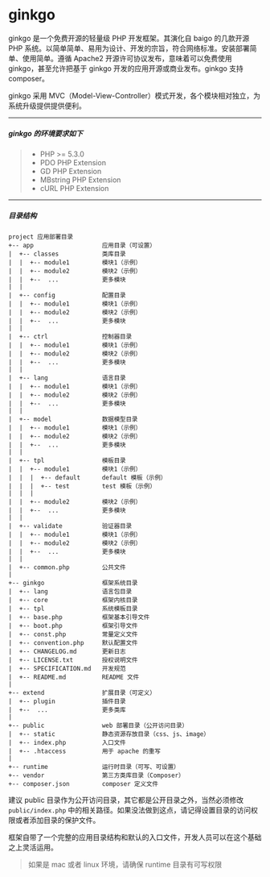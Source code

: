 # ginkgo

ginkgo 是一个免费开源的轻量级 PHP 开发框架。其演化自 baigo 的几款开源 PHP 系统。以简单简单、易用为设计、开发的宗旨，符合网络标准。安装部署简单、使用简单。遵循 Apache2 开源许可协议发布，意味着可以免费使用 ginkgo，甚至允许把基于 ginkgo 开发的应用开源或商业发布。ginkgo 支持 composer。

ginkgo 采用 MVC（Model-View-Controller）模式开发，各个模块相对独立，为系统升级提供提供便利。

----------

##### ginkgo 的环境要求如下

> * PHP >= 5.3.0
> * PDO PHP Extension
> * GD PHP Extension
> * MBstring PHP Extension
> * cURL PHP Extension

----------

##### 目录结构

    project 应用部署目录
    +-- app                   应用目录（可设置）
    |  +-- classes            类库目录
    |  |  +-- module1         模块1（示例）
    |  |  +-- module2         模块2（示例）
    |  |  +--  ...            更多模块
    |  |
    |  +-- config             配置目录
    |  |  +-- module1         模块1（示例）
    |  |  +-- module2         模块2（示例）
    |  |  +--  ...            更多模块
    |  |
    |  +-- ctrl               控制器目录
    |  |  +-- module1         模块1（示例）
    |  |  +-- module2         模块2（示例）
    |  |  +--  ...            更多模块
    |  |
    |  +-- lang               语言目录
    |  |  +-- module1         模块1（示例）
    |  |  +-- module2         模块2（示例）
    |  |  +--  ...            更多模块
    |  |
    |  +-- model              数据模型目录
    |  |  +-- module1         模块1（示例）
    |  |  +-- module2         模块2（示例）
    |  |  +--  ...            更多模块
    |  |
    |  +-- tpl                模板目录
    |  |  +-- module1         模块1（示例）
    |  |  |  +-- default      default 模板（示例）
    |  |  |  +-- test         test 模板（示例）
    |  |  |
    |  |  +-- module2         模块2（示例）
    |  |  +--  ...            更多模块
    |  |
    |  +-- validate           验证器目录
    |  |  +-- module1         模块1（示例）
    |  |  +-- module2         模块2（示例）
    |  |  +--  ...            更多模块
    |  |
    |  +-- common.php         公共文件
    |
    +-- ginkgo                框架系统目录
    |  +-- lang               语言包目录
    |  +-- core               框架内核目录
    |  +-- tpl                系统模板目录
    |  +-- base.php           框架基本引导文件
    |  +-- boot.php           框架引导文件
    |  +-- const.php          常量定义文件
    |  +-- convention.php     默认配置文件
    |  +-- CHANGELOG.md       更新日志
    |  +-- LICENSE.txt        授权说明文件
    |  +-- SPECIFICATION.md   开发规范
    |  +-- README.md          README 文件    
    |
    +-- extend                扩展目录（可定义）
    |  +-- plugin             插件目录
    |  +--  ...               更多类库
    |
    +-- public                web 部署目录（公开访问目录）
    |  +-- static             静态资源存放目录（css、js、image）
    |  +-- index.php          入口文件
    |  +-- .htaccess          用于 apache 的重写
    |
    +-- runtime               运行时目录（可写、可设置）
    +-- vendor                第三方类库目录（Composer）
    +-- composer.json         composer 定义文件

建议 public 目录作为公开访问目录，其它都是公开目录之外，当然必须修改 `public/index.php` 中的相关路径。如果没法做到这点，请记得设置目录的访问权限或者添加目录的保护文件。

框架自带了一个完整的应用目录结构和默认的入口文件，开发人员可以在这个基础之上灵活运用。

> 如果是 mac 或者 linux 环境，请确保 runtime 目录有可写权限
